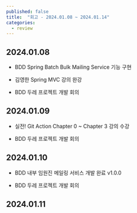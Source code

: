 ```yaml
---
published: false
title:  "회고 - 2024.01.08 ~ 2024.01.14"
categories:
  - review
---
```


## 2024.01.08

- BDD Spring Batch Bulk Mailing Service 기능 구현

- 김영한 Spring MVC 강의 완강

- BDD 두레 프로젝트 개발 회의 

## 2024.01.09

- 실전! Git Action Chapter 0 ~ Chapter 3 강의 수강

- BDD 두레 프로젝트 개발 회의


## 2024.01.10

- BDD 내부 임원진 메일링 서비스 개발 완료 v1.0.0

- BDD 두레 프로젝트 개발 회의

## 2024.01.11



